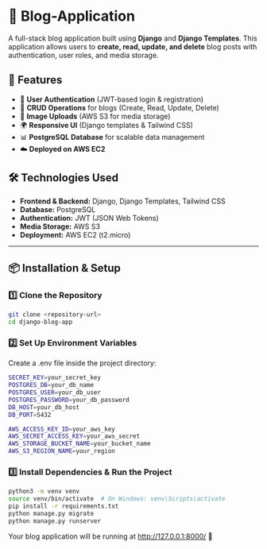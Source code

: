 # 📝 Blog-Application  
A full-stack blog application built using **Django** and **Django Templates**. This application allows users to **create, read, update, and delete** blog posts with authentication, user roles, and media storage.  

## 🚀 Features  
- 🔐 **User Authentication** (JWT-based login & registration)  
- 📝 **CRUD Operations** for blogs (Create, Read, Update, Delete)  
- 📸 **Image Uploads** (AWS S3 for media storage)  
- 🌍 **Responsive UI** (Django templates & Tailwind CSS)  
- 📊 **PostgreSQL Database** for scalable data management  
- ☁️ **Deployed on AWS EC2**  

## 🛠️ Technologies Used  
- **Frontend & Backend:** Django, Django Templates, Tailwind CSS  
- **Database:** PostgreSQL  
- **Authentication:** JWT (JSON Web Tokens)  
- **Media Storage:** AWS S3  
- **Deployment:** AWS EC2 (t2.micro)  

---

## 📦 Installation & Setup  

### **1️⃣ Clone the Repository**  
```sh
git clone <repository-url>
cd django-blog-app
```
### **2️⃣ Set Up Environment Variables**
Create a .env file inside the project directory:
```sh
SECRET_KEY=your_secret_key
POSTGRES_DB=your_db_name
POSTGRES_USER=your_db_user
POSTGRES_PASSWORD=your_db_password
DB_HOST=your_db_host
DB_PORT=5432

AWS_ACCESS_KEY_ID=your_aws_key
AWS_SECRET_ACCESS_KEY=your_aws_secret
AWS_STORAGE_BUCKET_NAME=your_bucket_name
AWS_S3_REGION_NAME=your_region
```
### **3️⃣ Install Dependencies & Run the Project**
```sh
python3 -m venv venv
source venv/bin/activate  # On Windows: venv\Scripts\activate
pip install -r requirements.txt
python manage.py migrate
python manage.py runserver
```

Your blog application will be running at http://127.0.0.1:8000/ 🎉